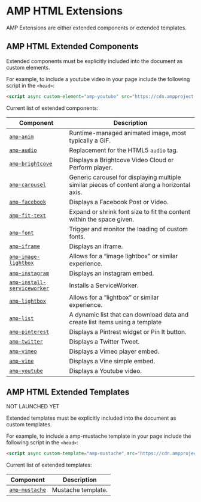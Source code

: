 # AMP HTML Extensions

AMP Extensions are either extended components or extended templates.


## AMP HTML Extended Components

Extended components must be explicitly included into the document as custom elements.

For example, to include a youtube video in your page
include the following script in the `<head>`:

```html
<script async custom-element="amp-youtube" src="https://cdn.ampproject.org/v0/amp-youtube-0.1.js"></script>
```

Current list of extended components:

| Component                                     | Description                                                                                 |
| --------------------------------------------- | ------------------------------------------------------------------------------------------- |
| [`amp-anim`](amp-anim/amp-anim.md)                     | Runtime-managed animated image, most typically a GIF.                                       |
| [`amp-audio`](amp-audio/amp-audio.md)                      | Replacement for the HTML5 `audio` tag.                                                      |
| [`amp-brightcove`](amp-brightcove/amp-brightcove.md)             | Displays a Brightcove Video Cloud or Perform player. |
| [`amp-carousel`](amp-carousel/amp-carousel.md)                | Generic carousel for displaying multiple similar pieces of content along a horizontal axis. |
| [`amp-facebook`](amp-facebook/amp-facebook.md)               | Displays a Facebook Post or Video.                                                                   |
| [`amp-fit-text`](amp-fit-text/amp-fit-text.md)                | Expand or shrink font size to fit the content within the space given.                       |
| [`amp-font`](amp-font/amp-font.md)                | Trigger and monitor the loading of custom fonts.                       |
| [`amp-iframe`](amp-iframe/amp-iframe.md)                 | Displays an iframe.                                                                         |
| [`amp-image-lightbox`](amp-image-lightbox/amp-image-lightbox.md) | Allows for a “image lightbox” or similar experience.                                        |
| [`amp-instagram`](amp-instagram/amp-instagram.md)           | Displays an instagram embed.                                                                |
| [`amp-install-serviceworker`](amp-install-serviceworker/amp-install-serviceworker.md)               | Installs a ServiceWorker.
| [`amp-lightbox`](amp-lightbox/amp-lightbox.md)             | Allows for a “lightbox” or similar experience.                                              |
| [`amp-list`](amp-list/amp-list.md)             | A dynamic list that can download data and create list items using a template |
| [`amp-pinterest`](amp-pinterest/amp-pinterest.md)               | Displays a Pintrest widget or Pin It button.                                                                   |
| [`amp-twitter`](amp-twitter/amp-twitter.md)               | Displays a Twitter Tweet.                                                                   |
| [`amp-vimeo`](amp-vimeo/amp-vimeo.md)               | Displays a Vimeo player embed.                                                                   |
| [`amp-vine`](amp-vine/amp-vine.md)               | Displays a Vine simple embed.                                                                   |
| [`amp-youtube`](amp-youtube/amp-youtube.md)               | Displays a Youtube video.                                                                   |


## AMP HTML Extended Templates

NOT LAUNCHED YET

Extended templates must be explicitly included into the document as custom templates.

For example, to include a amp-mustache template in your page
include the following script in the `<head>`:

```html
<script async custom-template="amp-mustache" src="https://cdn.ampproject.org/v0/amp-mustache-0.1.js"></script>
```

Current list of extended templates:

| Component                                     | Description                                                                                 |
| --------------------------------------------- | -------------------------------------------------------------------------------------------
| [`amp-mustache`](amp-mustache/amp-mustache.md) | Mustache template.                                       |
